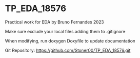 # TP_EDA_18576
Practical work for EDA by Bruno Fernandes
2023

Make sure exclude your local files adding them to .gitignore

When modifying, run doxygen Doxyfile to update documentation

Git Repository: https://github.com/Stoner00/TP_EDA_18576.git




